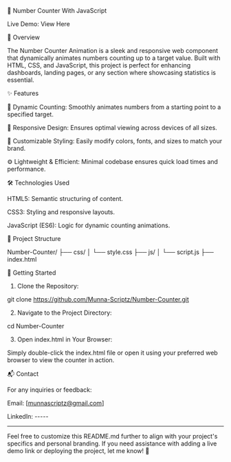 🔢 Number Counter With JavaScript

Live Demo: View Here <!-- Replace '#' with your live demo link if available -->

🚀 Overview

The Number Counter Animation is a sleek and responsive web component that dynamically animates numbers counting up to a target value. Built with HTML, CSS, and JavaScript, this project is perfect for enhancing dashboards, landing pages, or any section where showcasing statistics is essential. 

✨ Features

🎯 Dynamic Counting: Smoothly animates numbers from a starting point to a specified target.

📱 Responsive Design: Ensures optimal viewing across devices of all sizes.

🎨 Customizable Styling: Easily modify colors, fonts, and sizes to match your brand.

⚙️ Lightweight & Efficient: Minimal codebase ensures quick load times and performance.


🛠️ Technologies Used

HTML5: Semantic structuring of content.

CSS3: Styling and responsive layouts.

JavaScript (ES6): Logic for dynamic counting animations. 


📁 Project Structure

Number-Counter/
├── css/
│   └── style.css
├── js/
│   └── script.js
├── index.html



🚀 Getting Started

1. Clone the Repository:

git clone https://github.com/Munna-Scriptz/Number-Counter.git





2. Navigate to the Project Directory:

cd Number-Counter





3. Open index.html in Your Browser:

Simply double-click the index.html file or open it using your preferred web browser to view the counter in action.


📬 Contact

For any inquiries or feedback:

Email: [munnascriptz@gmail.com]

LinkedIn: -----

---

Feel free to customize this README.md further to align with your project's specifics and personal branding. If you need assistance with adding a live demo link or deploying the project, let me know! 🚀

